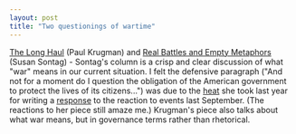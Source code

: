 ```yaml
---
layout: post
title: "Two questionings of wartime"
---
```




<a href="http://www.nytimes.com/2002/09/10/opinion/10KRUG.html">The Long Haul</a> (Paul Krugman) and <a href="http://www.nytimes.com/2002/09/10/opinion/10SONT.html">Real Battles and Empty Metaphors</a> (Susan Sontag) - Sontag's column is a crisp and clear discussion of what "war" means in our current situation. I felt the defensive paragraph ("And not for a moment do I question the obligation of the American government to protect the lives of its citizens...") was due to the <a href="http://www.pbs.org/newshour/bb/media/july-dec01/dissent_10-16.html">heat</a> she took last year for writing a <a href="http://www.urbanhipster.com/space/sontag.html">response</a> to the reaction to events last September. (The reactions to her piece still amaze me.) Krugman's piece also talks about what war means, but in governance terms rather than rhetorical.


